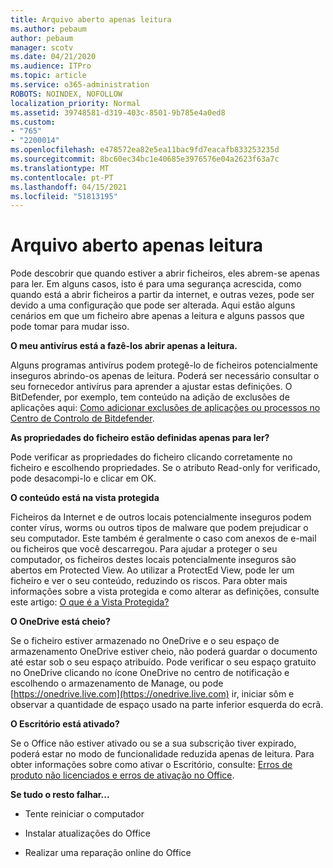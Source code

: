 ```yaml
---
title: Arquivo aberto apenas leitura
ms.author: pebaum
author: pebaum
manager: scotv
ms.date: 04/21/2020
ms.audience: ITPro
ms.topic: article
ms.service: o365-administration
ROBOTS: NOINDEX, NOFOLLOW
localization_priority: Normal
ms.assetid: 39748581-d319-403c-8501-9b785e4a0ed8
ms.custom:
- "765"
- "2200014"
ms.openlocfilehash: e478572ea82e5ea11bac9fd7eacafb833253235d
ms.sourcegitcommit: 8bc60ec34bc1e40685e3976576e04a2623f63a7c
ms.translationtype: MT
ms.contentlocale: pt-PT
ms.lasthandoff: 04/15/2021
ms.locfileid: "51813195"
---
```

# <a name="file-open-read-only"></a>Arquivo aberto apenas leitura

Pode descobrir que quando estiver a abrir ficheiros, eles abrem-se apenas para ler. Em alguns casos, isto é para uma segurança acrescida, como quando está a abrir ficheiros a partir da internet, e outras vezes, pode ser devido a uma configuração que pode ser alterada. Aqui estão alguns cenários em que um ficheiro abre apenas a leitura e alguns passos que pode tomar para mudar isso.
  
 **O meu antivírus está a fazê-los abrir apenas a leitura.**
  
Alguns programas antivírus podem protegê-lo de ficheiros potencialmente inseguros abrindo-os apenas de leitura. Poderá ser necessário consultar o seu fornecedor antivírus para aprender a ajustar estas definições. O BitDefender, por exemplo, tem conteúdo na adição de exclusões de aplicações aqui: [Como adicionar exclusões de aplicações ou processos no Centro de Controlo de Bitdefender](https://aka.ms/AA6098i).
  
 **As propriedades do ficheiro estão definidas apenas para ler?**
  
Pode verificar as propriedades do ficheiro clicando corretamente no ficheiro e escolhendo propriedades. Se o atributo Read-only for verificado, pode desacompi-lo e clicar em OK.
  
 **O conteúdo está na vista protegida**
  
Ficheiros da Internet e de outros locais potencialmente inseguros podem conter vírus, worms ou outros tipos de malware que podem prejudicar o seu computador. Este também é geralmente o caso com anexos de e-mail ou ficheiros que você descarregou. Para ajudar a proteger o seu computador, os ficheiros destes locais potencialmente inseguros são abertos em Protected View. Ao utilizar a ProtectEd View, pode ler um ficheiro e ver o seu conteúdo, reduzindo os riscos. Para obter mais informações sobre a vista protegida e como alterar as definições, consulte este artigo: [O que é a Vista Protegida?](https://support.office.com/article/d6f09ac7-e6b9-4495-8e43-2bbcdbcb6653)
  
 **O OneDrive está cheio?**
  
Se o ficheiro estiver armazenado no OneDrive e o seu espaço de armazenamento OneDrive estiver cheio, não poderá guardar o documento até estar sob o seu espaço atribuído. Pode verificar o seu espaço gratuito no OneDrive clicando no ícone OneDrive no centro de notificação e escolhendo o armazenamento de Manage, ou pode [https://onedrive.live.com](https://onedrive.live.com) ir, iniciar sôm e observar a quantidade de espaço usado na parte inferior esquerda do ecrã.
  
 **O Escritório está ativado?**
  
Se o Office não estiver ativado ou se a sua subscrição tiver expirado, poderá estar no modo de funcionalidade reduzida apenas de leitura. Para obter informações sobre como ativar o Escritório, consulte: [Erros de produto não licenciados e erros de ativação no Office](https://support.office.com/article/0d23d3c0-c19c-4b2f-9845-5344fedc4380).
  
 **Se tudo o resto falhar...**
  
- Tente reiniciar o computador
    
- Instalar atualizações do Office
    
- Realizar uma reparação online do Office
    

